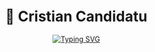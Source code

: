 <div align="center">
 
# 💫 Cristian Candidatu

[![Typing SVG](https://readme-typing-svg.demolab.com?font=Fira+Code&pause=1000&color=6C63FF&center=true&vCenter=true&random=false&width=435&lines=Frontend+Developer;React+%7C+Redux+%7C+TypeScript;Building+beautiful+web+experiences)](https://git.io/typing-svg)

</div>
